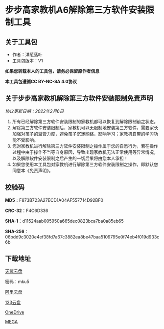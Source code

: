 # 步步高家教机A6解除第三方软件安装限制工具

## 关于工具包
- 作者：洋葱落叶
- 工具包版本：V1

**如果您转载本人的工具包，请务必保留原作者信息**

**本工具包遵循CC BY-NC-SA 4.0协议**

## 关于步步高家教机解除第三方软件安装限制免责声明
*协议更新日期：2022年2月6日*
1. 所有已经解除第三方软件安装限制的家教机都可以恢复到解除限制前之状态。
2. 解除第三方软件安装限制后，家教机可以无限制地安装第三方软件，需要家长加强对孩子的监管力度，避免孩子沉迷网络，影响学习；家教机自带的学习功能不受影响。
3. 您对家教机进行解除第三方软件安装限制之操作属于您的自愿行为，若在操作过程中由于操作不当等自身原因，导致出现家教机无法正常使用等异常情况，以及解除软件安装限制之后产生的一切后果将由您本人承担！
4. 如果您使用本工具包对家教机进行解除第三方软件安装限制之操作，即默认您同意本《免责声明》。

## 校验码
**MD5**：F873B723A27ECD1A04AF557714D92BF0

**CRC-32**：F4C6D336

**SHA-1**：d11524aab005950a665dec0823bca7ba0a85eb65

**SHA-256**：06bdd9c3020e4ef38fd7a67c3882ea8be47baa5109795e0f74eb4f019d933c6b

## 下载地址
[天翼云盘](https://cloud.189.cn/t/7ZRjQfyiUjMj)

密码：mku5

[阿里云盘](https://www.aliyundrive.com/s/DJwUEwGVZss)

[123云盘](https://www.123pan.com/s/FbyrVv-dAqBH)

[OneDrive](https://dljz-my.sharepoint.com/:f:/g/personal/ycly_nii_ink/EttmU7jUdMlLsJhWay8clC0B4wMbs7l751JokoL9gO-4nQ?e=OJz0sr)

[MEGA](https://mega.nz/folder/hTNAkCKa#naLK3cpOYWtNplETxTNRbQ)
